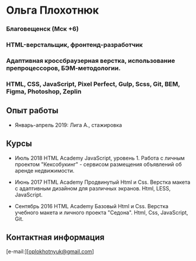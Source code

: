 # Ольга Плохотнюк
### Благовещенск (Мск +6)
### HTML-верстальщик, фронтенд-разработчик
### Адаптивная кроссбраузерная верстка, использование препроцессоров, БЭМ-методологии.
### HTML, CSS, JavaScript, Pixel Perfect, Gulp, Scss, Git, BEM, Figma, Photoshop, Zeplin

## Опыт работы
* Январь-апрель 2019: Лига А., стажировка

## Курсы
* Июль 2018
HTML Academy
JavaScript, уровень 1. Работа с личным проектом "Кексобукинг" - сервисом размещения объявлений об аренде недвижимости.

* Июнь 2017
HTML Academy
Продвинутый Html и Css. Верстка макета с адаптивным дизайном для различных экранов. Html, LESS, JavaScript.

* Сентябрь 2016
HTML Academy
Базовый Html и Css. Верстка учебного макета и личного проекта "Седона". Html, Css, JavaScript, Git.

## Контактная информация

[e-mail:][oplokhotnyuk@gmail.com]
